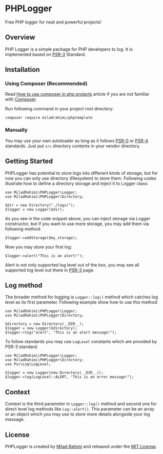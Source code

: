 # PHPLogger
Free PHP logger for neat and powerful projects!

## Overview
PHP Logger is a simple package for PHP developers to log.
It is implemented based on [PSR-3](http://www.php-fig.org/psr/psr-3) Standard.

## Installation
### Using Composer (Recommended)
Read
[How to use composer in php projects](http://miladrahimi.com/blog/2015/04/12/how-to-use-composer-in-php-projects)
article if you are not familiar with [Composer](http://getcomposer.org).

Run following command in your project root directory:

```
composer require miladrahimi/phptemplate
```

### Manually
You may use your own autoloader as long as it follows [PSR-0](http://www.php-fig.org/psr/psr-0) or
[PSR-4](http://www.php-fig.org/psr/psr-4) standards.
Just put `src` directory contents in your vendor directory.

## Getting Started
PHPLogger has potential to store logs into different kinds of storage,
but for now you can only use directory (filesystem) to store them. 
Following codes illustrate how to define a directory storage
and inject it to Logger class:

```
use MiladRahimi\PHPLogger\Logger;
use MiladRahimi\PHPLogger\Directory;

$dir = new Directory("./logs/");
$logger = new Logger($dir);
```

As you see in the code snippet above,
you can inject storage via Logger constructor,
but if you want to use more storage,
you may add them via following method:

```
$logger->addStorage($my_storage);
```

Now you may store your first log:

```
$logger->alert("This is an alert!");
```

Alert is not only supported log level out of the box,
you may see all supported log level out there in [PSR-3](http://www.php-fig.org/psr/psr-3) page.

## Log method
The broader method for logging is `Logger::log()` method which catches log level as its first parameter.
Following example show how to use this method:

```
use MiladRahimi\PHPLogger\Logger;
use MiladRahimi\PHPLogger\Directory;

$directory = new Directory(__DIR__);
$logger = new Logger($directory);
$logger->log("alert", "This is an alert message!");
```

To follow standards you may use `LogLevel` constants which are provided by PSR-3 standard.

```
use MiladRahimi\PHPLogger\Logger;
use MiladRahimi\PHPLogger\Directory;
use Psr\Log\LogLevel;

$logger = new Logger(new Directory(__DIR__));
$logger->log(LogLevel::ALERT, "This is an error message!");
```

## Context
Context is the third parameter in `Logger::log()` method
and second one for direct level log methods like `Log::alert()`.
This parameter can be an array or an object which you may use to store more details alongside your log message.

## License
PHPLogger is created by [Milad Rahimi](http://miladrahimi.com)
and released under the [MIT License](http://opensource.org/licenses/mit-license.php).